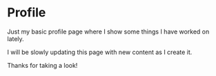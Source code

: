# Profile
Just my basic profile page where I show some things I have worked on lately.

I will be slowly updating this page with new content as I create it. 

Thanks for taking a look! 
